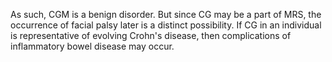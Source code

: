 As such, CGM is a benign disorder. But since CG may be a part of MRS, the occurrence of facial palsy later is a distinct possibility. If CG in an individual is representative of evolving Crohn's disease, then complications of inflammatory bowel disease may occur.